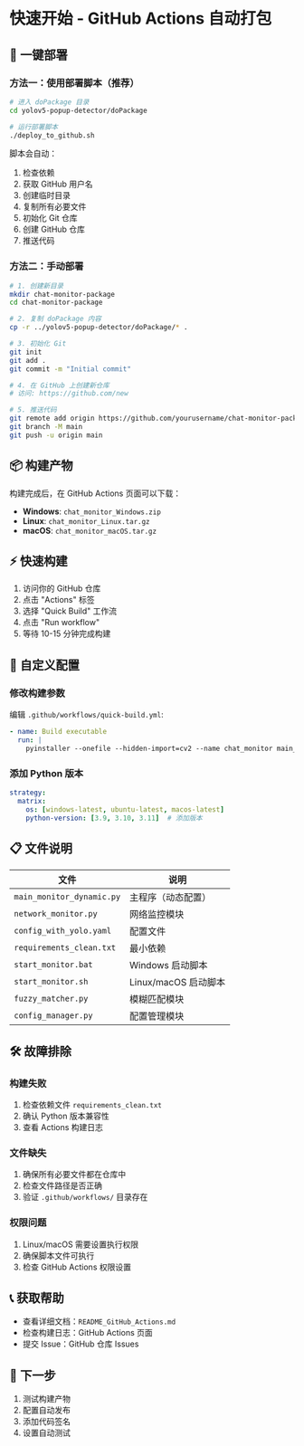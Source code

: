 # 快速开始 - GitHub Actions 自动打包

## 🚀 一键部署

### 方法一：使用部署脚本（推荐）

```bash
# 进入 doPackage 目录
cd yolov5-popup-detector/doPackage

# 运行部署脚本
./deploy_to_github.sh
```

脚本会自动：
1. 检查依赖
2. 获取 GitHub 用户名
3. 创建临时目录
4. 复制所有必要文件
5. 初始化 Git 仓库
6. 创建 GitHub 仓库
7. 推送代码

### 方法二：手动部署

```bash
# 1. 创建新目录
mkdir chat-monitor-package
cd chat-monitor-package

# 2. 复制 doPackage 内容
cp -r ../yolov5-popup-detector/doPackage/* .

# 3. 初始化 Git
git init
git add .
git commit -m "Initial commit"

# 4. 在 GitHub 上创建新仓库
# 访问: https://github.com/new

# 5. 推送代码
git remote add origin https://github.com/yourusername/chat-monitor-package.git
git branch -M main
git push -u origin main
```

## 📦 构建产物

构建完成后，在 GitHub Actions 页面可以下载：

- **Windows**: `chat_monitor_Windows.zip`
- **Linux**: `chat_monitor_Linux.tar.gz`  
- **macOS**: `chat_monitor_macOS.tar.gz`

## ⚡ 快速构建

1. 访问你的 GitHub 仓库
2. 点击 "Actions" 标签
3. 选择 "Quick Build" 工作流
4. 点击 "Run workflow"
5. 等待 10-15 分钟完成构建

## 🔧 自定义配置

### 修改构建参数

编辑 `.github/workflows/quick-build.yml`:

```yaml
- name: Build executable
  run: |
    pyinstaller --onefile --hidden-import=cv2 --name chat_monitor main_monitor_dynamic.py
```

### 添加 Python 版本

```yaml
strategy:
  matrix:
    os: [windows-latest, ubuntu-latest, macos-latest]
    python-version: [3.9, 3.10, 3.11]  # 添加版本
```

## 📋 文件说明

| 文件 | 说明 |
|------|------|
| `main_monitor_dynamic.py` | 主程序（动态配置） |
| `network_monitor.py` | 网络监控模块 |
| `config_with_yolo.yaml` | 配置文件 |
| `requirements_clean.txt` | 最小依赖 |
| `start_monitor.bat` | Windows 启动脚本 |
| `start_monitor.sh` | Linux/macOS 启动脚本 |
| `fuzzy_matcher.py` | 模糊匹配模块 |
| `config_manager.py` | 配置管理模块 |

## 🛠️ 故障排除

### 构建失败

1. 检查依赖文件 `requirements_clean.txt`
2. 确认 Python 版本兼容性
3. 查看 Actions 构建日志

### 文件缺失

1. 确保所有必要文件都在仓库中
2. 检查文件路径是否正确
3. 验证 `.github/workflows/` 目录存在

### 权限问题

1. Linux/macOS 需要设置执行权限
2. 确保脚本文件可执行
3. 检查 GitHub Actions 权限设置

## 📞 获取帮助

- 查看详细文档：`README_GitHub_Actions.md`
- 检查构建日志：GitHub Actions 页面
- 提交 Issue：GitHub 仓库 Issues

## 🎯 下一步

1. 测试构建产物
2. 配置自动发布
3. 添加代码签名
4. 设置自动测试 